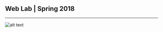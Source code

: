 ## Web Lab | Spring 2018
_____________________________________________________

![alt text]( http://blog.siteadda.com/wp-content/uploads/2016/09/Responsive-web-designing-company-in-India_siteadda-1.gif "AI")
